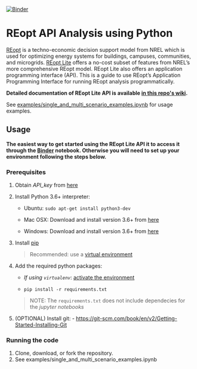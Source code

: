 [![Binder](https://mybinder.org/badge_logo.svg)](https://mybinder.org/v2/gh/NREL/REopt-API-Analysis/master?filepath=notebook%2FREopt_Lite_API_Demo.ipynb)

# REopt API Analysis using Python

[REopt](https://reopt.nrel.gov/) is a techno-economic decision support model
from NREL which is used for optimizing energy systems for buildings, campuses,
communities, and microgrids. [REopt Lite](https://reopt.nrel.gov/tool) offers a
no-cost subset of features from NREL’s more comprehensive REopt model. REopt
Lite also offers an application programming interface (API). This is a guide to
use REopt’s Application Programming Interface for running REopt analysis
programmatically.

**Detailed documentation of REopt Lite API is available
[in this repo's wiki](https://github.com/NREL/REopt-API-Analysis/wiki).**

See [examples/single_and_multi_scenario_examples.ipynb](https://github.com/NREL/REopt-API-Analysis/blob/master/examples/single_and_multi_scenario_examples.ipynb) for usage examples.


## Usage

**The easiest way to get started using the REopt Lite API it to access it
through the
[Binder](https://mybinder.org/v2/gh/NREL/REopt-API-Analysis/master?filepath=notebook%2FREopt_Lite_API_Demo.ipynb)
notebook. Otherwise you will need to set up your environment following the steps
below.**


### Prerequisites

1. Obtain *API\_key* from [here](https://developer.nrel.gov/signup/)

2. Install Python 3.6+ interpreter:

    - Ubuntu: `sudo apt-get install python3-dev`

    - Mac OSX: Download and install version 3.6+ from
      [here](https://www.python.org/downloads/mac-osx/)

    - Windows: Download and install version 3.6+ from
      [here](https://www.python.org/downloads/windows/)

3. Install [pip](https://pip.pypa.io/en/stable/installing/)

    > Recommended: use a [virtual
    > environment](https://virtualenv.pypa.io/en/stable/installation/)

4. Add the required python packages:

    - *If using `virtualenv`*: [activate
      the environment](https://virtualenv.pypa.io/en/stable/userguide/)

    - `pip install -r requirements.txt`

    > NOTE: The `requirements.txt` does not include dependecies for the *jupyter
    > notebooks*

5. (OPTIONAL) Install git: - https://git-scm.com/book/en/v2/Getting-Started-Installing-Git


### Running the code
1.  Clone, download, or fork the repository. 
2.  See examples/single_and_multi_scenario_examples.ipynb
